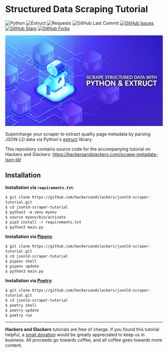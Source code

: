 # Structured Data Scraping Tutorial

![Python](https://img.shields.io/badge/Python-v^3.8-blue.svg?logo=python&longCache=true&logoColor=white&colorB=5e81ac&style=flat-square&colorA=4c566a)
![Extruct](https://img.shields.io/badge/Extruct-v0.9.0-blue.svg?longCache=true&logo=flask&style=flat-square&logoColor=white&colorB=5e81ac&colorA=4c566a)
![Requests](https://img.shields.io/badge/Requests-v2.24.0-blue.svg?longCache=true&logo=flask&style=flat-square&logoColor=white&colorB=5e81ac&colorA=4c566a)
![GitHub Last Commit](https://img.shields.io/github/last-commit/google/skia.svg?style=flat-square&colorA=4c566a&colorB=a3be8c&logo=GitHub)
[![GitHub Issues](https://img.shields.io/github/issues/hackersandslackers/jsonld-scraper-tutorial.svg?style=flat-square&colorA=4c566a&logo=GitHub&colorB=ebcb8b)](https://github.com/hackersandslackers/jsonld-scraper-tutorial/issues)
[![GitHub Stars](https://img.shields.io/github/stars/hackersandslackers/jsonld-scraper-tutorial.svg?style=flat-square&colorA=4c566a&logo=GitHub&colorB=ebcb8b)](https://github.com/hackersandslackers/jsonld-scraper-tutorial/stargazers)
[![GitHub Forks](https://img.shields.io/github/forks/hackersandslackers/jsonld-scraper-tutorial.svg?style=flat-square&colorA=4c566a&logo=GitHub&colorB=ebcb8b)](https://github.com/hackersandslackers/jsonld-scraper-tutorial/network)

![Extruct Tutorial](https://github.com/hackersandslackers/jsonld-scraper-tutorial/blob/master/.github/json-ld-pyld-1@2x.jpg?raw=true)

Supercharge your scraper to extract quality page metadata by parsing JSON-LD data via Python's [extruct](https://github.com/scrapinghub/extruct) library.

This repository contains source code for the accompanying tutorial on Hackers and Slackers: https://hackersandslackers.com/scrape-metadata-json-ld/


## Installation

**Installation via `requirements.txt`**:

```shell
$ git clone https://github.com/hackersandslackers/jsonld-scraper-tutorial.git
$ cd jsonld-scraper-tutorial
$ python3 -m venv myenv
$ source myenv/bin/activate
$ pip3 install -r requirements.txt
$ python3 main.py
```

**Installation via [Pipenv](https://pipenv-fork.readthedocs.io/en/latest/)**:

```shell
$ git clone https://github.com/hackersandslackers/jsonld-scraper-tutorial.git
$ cd jsonld-scraper-tutorial
$ pipenv shell
$ pipenv update
$ python3 main.py
```

**Installation via [Poetry](https://python-poetry.org/)**:

```shell
$ git clone https://github.com/hackersandslackers/jsonld-scraper-tutorial.git
$ cd jsonld-scraper-tutorial
$ poetry shell
$ poetry update
$ poetry run
```

-----

**Hackers and Slackers** tutorials are free of charge. If you found this tutorial helpful, a [small donation](https://www.buymeacoffee.com/hackersslackers) would be greatly appreciated to keep us in business. All proceeds go towards coffee, and all coffee goes towards more content.
